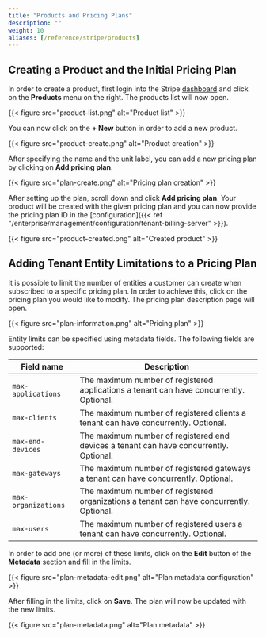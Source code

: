 ```yaml
---
title: "Products and Pricing Plans"
description: ""
weight: 10
aliases: [/reference/stripe/products]
---
```


## Creating a Product and the Initial Pricing Plan

In order to create a product, first login into the Stripe [dashboard](https://dashboard.stripe.com/) and click on the **Products** menu on the right. The products list will now open.

{{< figure src="product-list.png" alt="Product list" >}}

You can now click on the **+ New** button in order to add a new product.

{{< figure src="product-create.png" alt="Product creation" >}}

After specifying the name and the unit label, you can add a new pricing plan by clicking on **Add pricing plan**.

{{< figure src="plan-create.png" alt="Pricing plan creation" >}}

After setting up the plan, scroll down and click **Add pricing plan**. Your product will be created with the given pricing plan and you can now provide the pricing plan ID in the [configuration]({{< ref "/enterprise/management/configuration/tenant-billing-server" >}}).

{{< figure src="product-created.png" alt="Created product" >}}

## Adding Tenant Entity Limitations to a Pricing Plan

It is possible to limit the number of entities a customer can create when subscribed to a specific pricing plan. In order to achieve this, click on the pricing plan you would like to modify. The pricing plan description page will open.

{{< figure src="plan-information.png" alt="Pricing plan" >}}

Entity limits can be specified using metadata fields. The following fields are supported:

| Field name          | Description                                                                              |
| ------------------- | ---------------------------------------------------------------------------------------- |
| `max-applications`  | The maximum number of registered applications a tenant can have concurrently. Optional.  |
| `max-clients`       | The maximum number of registered clients a tenant can have concurrently. Optional.       |
| `max-end-devices`   | The maximum number of registered end devices a tenant can have concurrently. Optional.   |
| `max-gateways`      | The maximum number of registered gateways a tenant can have concurrently. Optional.      |
| `max-organizations` | The maximum number of registered organizations a tenant can have concurrently. Optional. |
| `max-users`         | The maximum number of registered users a tenant can have concurrently. Optional.         |

In order to add one (or more) of these limits, click on the **Edit** button of the **Metadata** section and fill in the limits.

{{< figure src="plan-metadata-edit.png" alt="Plan metadata configuration" >}}

After filling in the limits, click on **Save**. The plan will now be updated with the new limits.

{{< figure src="plan-metadata.png" alt="Plan metadata" >}}
